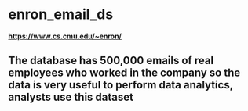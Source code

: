 # enron_email_ds

**https://www.cs.cmu.edu/~enron/**

## The database has 500,000 emails of real employees who worked in the company so the data is very useful to perform data analytics, analysts use this dataset
